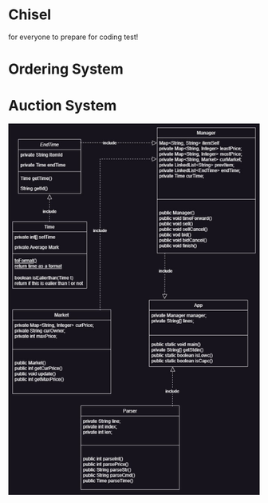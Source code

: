 # Chisel
for everyone to prepare for coding test!


# Ordering System

# Auction System
![ClassDiag](./ClassDiagram.jpg)
